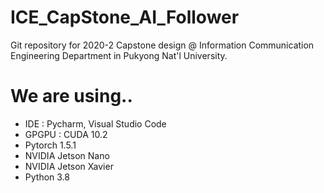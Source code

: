 # ICE_CapStone_AI_Follower
Git repository for 2020-2 Capstone design @ Information Communication Engineering Department in Pukyong Nat'l University.  

# We are using..
- IDE : Pycharm, Visual Studio Code
- GPGPU : CUDA 10.2
- Pytorch 1.5.1
- NVIDIA Jetson Nano
- NVIDIA Jetson Xavier
- Python 3.8
